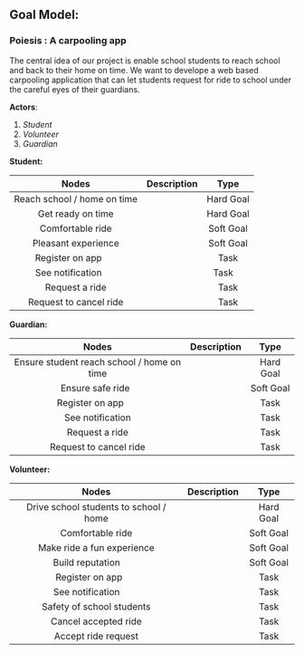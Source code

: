 ## Goal Model:
### Poiesis : A carpooling app
The central idea of our project is enable school students to reach school and back to their home on time. We want to develope a web based carpooling application 
that can let students request for ride to school under the careful eyes of their guardians. 

**Actors**:
1. *Student*
2. *Volunteer*
3. *Guardian* 

 
**Student:**

|Nodes                    |  Description | Type     |
|:-----------------------:|:------------:|:--------:|
|  Reach school / home on time   |              | Hard Goal  |
|  Get ready on time      |              | Hard Goal  |
|  Comfortable ride       |              | Soft Goal  |
|  Pleasant experience    |              | Soft Goal  |  
|  Register on app        |              |  Task      |
|  See notification       |              |  Task      |  
|  Request a ride         |              |  Task      |
|  Request to cancel ride |              |  Task      |


**Guardian:**
 
|Nodes                    |  Description | Type     |
|:-----------------------:|:------------:|:--------:|
|  Ensure student reach school / home on time |      | Hard Goal |
|  Ensure safe ride    |             | Soft Goal  |
|  Register on app        |              |  Task      |
|  See notification   |           |  Task  |    
|  Request a ride  |           | Task |
|  Request to cancel ride   |          |  Task  |

**Volunteer:**


|Nodes                    |  Description | Type     |
|:-----------------------:|:------------:|:--------:|
|  Drive school students to school / home |    | Hard Goal |
|  Comfortable ride          |           | Soft Goal|
|  Make ride a fun experience|           | Soft Goal |
|  Build reputation         |            | Soft Goal |
|  Register on app        |              |  Task      |
|  See notification         |            | Task    |   
|  Safety of school students|            | Task |
|  Cancel accepted ride              |            | Task  |
|  Accept ride request             |            | Task   |
 

